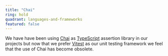 ```yaml
---
title: "Chai"
ring: hold
quadrant: languages-and-frameworks
featured: false
---
```


We have have been using <a href="https://www.chaijs.com/">Chai</a> as <a href="typescript.html">TypeScript</a> assertion library in our projects but now that we prefer <a href="vitest.html">Vitest</a> as our unit testing framework we feel that the use of Chai has become obsolete.